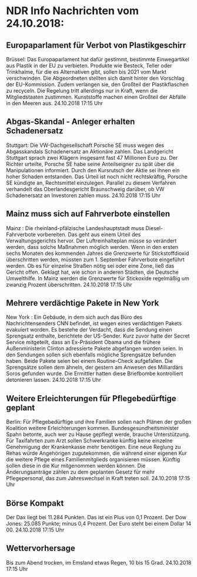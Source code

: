 # NDR Info Nachrichten vom 24.10.2018:


## Europaparlament für Verbot von Plastikgeschirr
Brüssel: Das Europaparlament hat dafür gestimmt, bestimmte Einwegartikel aus Plastik in der EU zu verbieten. Produkte wie Besteck, Teller oder Trinkhalme, für die es Alternativen gibt, sollen bis 2021 vom Markt verschwinden. Die Abgeordneten stellten sich damit hinter den Vorschlag der EU-Kommission. Zudem verlangen sie, den Großteil der Plastikflaschen zu recyceln. Die Regelung tritt allerdings nur in Kraft, wenn die Mitgliedstaaten zustimmen. Kunststoffe machen einen Großteil der Abfälle in den Meeren aus. 24.10.2018 17:15 Uhr 

## Abgas-Skandal - Anleger erhalten Schadenersatz
Stuttgart:	Die VW-Dachgesellschaft Porsche SE muss wegen des Abgasskandals Schadenersatz an Aktionäre zahlen. Das Landgericht Stuttgart sprach zwei Klägern insgesamt fast 47 Millionen Euro zu. Der Richter urteilte, Porsche SE habe seine Anteilseigner zu spät über die Manipulationen informiert. Durch den Kursrutsch der Aktie sei ihnen ein hoher Schaden entstanden. Das Urteil ist noch nicht rechtskräftig, Porsche SE kündigte an, Rechtsmittel einzulegen. Parallel zu diesem Verfahren verhandelt das Oberlandesgericht Braunschweig darüber, ob VW Schadenersatz an Investoren zahlen muss. 24.10.2018 17:15 Uhr 

## Mainz muss sich auf Fahrverbote einstellen
Mainz : Die rheinland-pfälzische Landeshauptstadt muss Diesel-Fahrverbote vorbereiten. Das geht aus einem Urteil des Verwaltungsgerichts hervor. Der Luftreinhalteplan müsse so verändert werden, dass solche Maßnahmen möglich werden. Wenn in den ersten sechs Monaten des kommenden Jahres die Grenzwerte für Stickstoffdioxid überschritten werden, müssten zum 1. September Fahrverbote eingeführt werden. Ob es für einzelne Straßen nötig sei oder eine Zone, ließ das Gericht offen. Geklagt hat, wie schon in anderen Städten, die Deutsche Umwelthilfe. In Mainz werden die Grenzwerte für Stickoxide regelmäßig um zwanzig Prozent überschritten. 24.10.2018 17:15 Uhr 

## Mehrere verdächtige Pakete in New York
New York : Ein Gebäude, in dem sich auch das Büro des Nachrichtensenders CNN befindet, ist wegen eines verdächtigen Pakets evakuiert worden. Es bestehe der Verdacht, dass die Sendung einen Sprengsatz enthalte, berichtete der US-Sender. Kurz zuvor hatte der Secret Service mitgeteilt, dass an Ex-Präsident Obama und die frühere Außenministerin Clinton adressierte Pakete abgefangen worden seien. In den Sendungen sollen sich ebenfalls mögliche Sprengsätze befunden haben. Beide Pakete seien bei einem Routine-Check aufgefallen. Die Sprengsätze sollen dem ähneln, der gestern am Anwesen des Milliardärs Soros gefunden wurde. Die Ermittler hatten diese Briefbombe kontrolliert detonieren lassen. 24.10.2018 17:15 Uhr 

## Weitere Erleichterungen für Pflegebedürftige geplant
Berlin: Für Pflegebedürftige und ihre Familien sollen nach Plänen der großen Koalition weitere Erleichterungen kommen. Bundesgesundheitsminister Spahn betonte, auch wer zu Hause gepflegt werde, brauche Unterstützung. Für Taxifahrten zum Arzt sollen Schwerkranke künftig keine einzelne Genehmigung der Krankenkasse mehr benötigen. Eine neue Reglung zu Rehas würde Angehörigen zugutekommen, die während einer eigenen Kur die weitere Pflege eines Familienmitglieds organisieren müssen. Künftig sollen diese in die Kur mitgenommen werden können. Die Änderungsanträge zählen zu dem geplanten Gesetz für mehr Pflegepersonal, das zum Jahreswechsel in Kraft treten soll. 24.10.2018 17:15 Uhr 

## Börse Kompakt
Der Dax liegt bei 11.284 Punkten. Das ist ein Plus von 0,1 Prozent. Der Dow Jones: 25.085 Punkte; minus 0,4  Prozent. Der Euro steht bei einem Dollar 14 00. 24.10.2018 17:15 Uhr 

## Wettervorhersage
Bis zum Abend trocken, im Emsland etwas Regen, 10 bis 15 Grad. 24.10.2018 17:15 Uhr 
